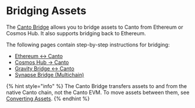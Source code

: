 # Bridging Assets

The [Canto Bridge](https://bridge.canto.io/) allows you to bridge assets to Canto from Ethereum or Cosmos Hub. It also supports bridging back to Ethereum.

The following pages contain step-by-step instructions for bridging:

* [Ethereum <-> Canto](ethereum.md)
* [Cosmos Hub -> Canto](cosmos.md)
* [Gravity Bridge <-> Canto](gravity-bridge.md)
* [Synapse Bridge (Multichain)](synapse.md)

{% hint style="info" %}
The Canto Bridge transfers assets to and from the native Canto chain, not the Canto EVM. To move assets between them, see [Converting Assets](../converting-assets.md).
{% endhint %}
